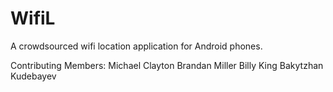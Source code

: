 WifiL
======

A crowdsourced wifi location application for Android phones.

Contributing Members:
Michael Clayton
Brandan Miller
Billy King
Bakytzhan Kudebayev